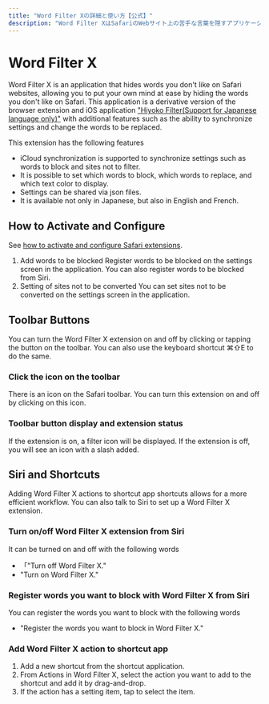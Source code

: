 ```yaml
---
title: "Word Filter Xの詳細と使い方【公式】"
description: "Word Filter XはSafariのWebサイト上の苦手な言葉を隠すアプリケーションです。Safari上の苦手な言葉を隠すことで、自身の心を穏やかにすることができます。このアプリはブラウザ拡張機能とiOSアプリの「ひよこフィルター」をベースに設定の同期機能や置き換える単語を変更する機能など機能を追加した派生版です。"
---
```


# Word Filter X
Word Filter X is an application that hides words you don't like on Safari websites, allowing you to put your own mind at ease by hiding the words you don't like on Safari. This application is a derivative version of the browser extension and iOS application ["Hiyoko Filter(Support for Japanese language only)"](https://bondavi.jp/) with additional features such as the ability to synchronize settings and change the words to be replaced.

This extension has the following features
- iCloud synchronization is supported to synchronize settings such as words to block and sites not to filter.
- It is possible to set which words to block, which words to replace, and which text color to display.
- Settings can be shared via json files.
- It is available not only in Japanese, but also in English and French.

## How to Activate and Configure
See [how to activate and configure Safari extensions](/en/product/tips/safari_settings).
1. Add words to be blocked
Register words to be blocked on the settings screen in the application.
You can also register words to be blocked from Siri.
2. Setting of sites not to be converted
You can set sites not to be converted on the settings screen in the application.

## Toolbar Buttons
You can turn the Word Filter X extension on and off by clicking or tapping the button on the toolbar. You can also use the keyboard shortcut ⌘⇧E to do the same.
### Click the icon on the toolbar
There is an icon on the Safari toolbar. You can turn this extension on and off by clicking on this icon.
### Toolbar button display and extension status
If the extension is on, a filter icon will be displayed. If the extension is off, you will see an icon with a slash added.

## Siri and Shortcuts
Adding Word Filter X actions to shortcut app shortcuts allows for a more efficient workflow.
You can also talk to Siri to set up a Word Filter X extension.
### Turn on/off Word Filter X extension from Siri
It can be turned on and off with the following words
- 「"Turn off Word Filter X."
- "Turn on Word Filter X."
### Register words you want to block with Word Filter X from Siri
You can register the words you want to block with the following words
- "Register the words you want to block in Word Filter X."
### Add Word Filter X action to shortcut app
1. Add a new shortcut from the shortcut application.
2. From Actions in Word Filter X, select the action you want to add to the shortcut and add it by drag-and-drop.
3. If the action has a setting item, tap to select the item.